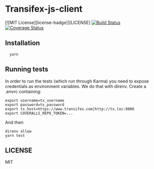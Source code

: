 # Transifex-js-client

[![MIT License][license-badge]][LICENSE]
[![Build Status](https://travis-ci.org/transifex/transifex-js-client.svg?branch=master)](https://travis-ci.org/transifex/transifex-js-client)
[![Coverage Status](https://coveralls.io/repos/github/transifex/transifex-js-client/badge.svg?branch=master)](https://coveralls.io/github/transifex/transifex-js-client?branch=master)

## Installation

```
  yarn
```

## Running tests

In order to run the tests (which run through Karma) you need to expose credentials as environment variables. We do that with direnv.
Create a .envrc containing:

```
export username=tx_username
export password=tx_password
export tx_host=https://www.transifex.com|http://tx.loc:8000
export COVERALLS_REPO_TOKEN=...
```

And then

```
direnv allow
yarn test
```

## LICENSE

MIT
